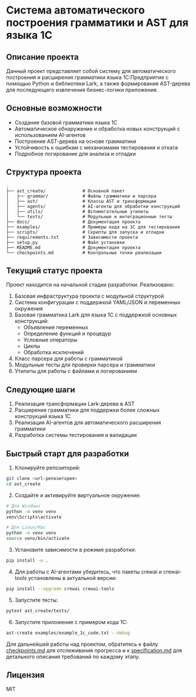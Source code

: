 # Система автоматического построения грамматики и AST для языка 1С

## Описание проекта

Данный проект представляет собой систему для автоматического построения и расширения грамматики языка 1С:Предприятие с помощью Python и библиотеки Lark, а также формирования AST-дерева для последующего извлечения бизнес-логики приложения.

## Основные возможности

- Создание базовой грамматики языка 1С
- Автоматическое обнаружение и обработка новых конструкций с использованием AI-агентов
- Построение AST-дерева на основе грамматики
- Устойчивость к ошибкам с механизмами тестирования и отката
- Подробное логирование для анализа и отладки

## Структура проекта

```
.
├── ast_create/              # Основной пакет
│   ├── grammar/             # Файлы грамматики и парсера
│   ├── ast/                 # Классы AST и трансформации
│   ├── agents/              # AI-агенты для обработки конструкций
│   ├── utils/               # Вспомогательные утилиты
│   └── tests/               # Модульные и интеграционные тесты
├── docs/                    # Документация проекта
├── examples/                # Примеры кода на 1С для тестирования
├── scripts/                 # Скрипты для запуска и отладки
├── requirements.txt         # Зависимости проекта
├── setup.py                 # Файл установки
├── README.md                # Документация проекта
└── checkpoints.md           # Контрольные точки реализации
```

## Текущий статус проекта

Проект находится на начальной стадии разработки. Реализовано:

1. Базовая инфраструктура проекта с модульной структурой
2. Система конфигурации с поддержкой YAML/JSON и переменных окружения
3. Базовая грамматика Lark для языка 1С с поддержкой основных конструкций:
   - Объявление переменных
   - Определение функций и процедур
   - Условные операторы
   - Циклы
   - Обработка исключений
4. Класс парсера для работы с грамматикой
5. Модульные тесты для проверки парсера и грамматики
6. Утилиты для работы с файлами и логированием

## Следующие шаги

1. Реализация трансформации Lark-дерева в AST
2. Расширение грамматики для поддержки более сложных конструкций языка 1С
3. Реализация AI-агентов для автоматического расширения грамматики
4. Разработка системы тестирования и валидации

## Быстрый старт для разработки

1. Клонируйте репозиторий:
```bash
git clone <url-репозитория>
cd ast_create
```

2. Создайте и активируйте виртуальное окружение:
```bash
# Для Windows
python -m venv venv
venv\Scripts\activate

# Для Linux/Mac
python -m venv venv
source venv/bin/activate
```

3. Установите зависимости в режиме разработки:
```bash
pip install -e .
```

4. Для работы с AI-агентами убедитесь, что пакеты crewai и crewai-tools установлены в актуальной версии:
```bash
pip install --upgrade crewai crewai-tools
```

5. Запустите тесты:
```bash
pytest ast_create/tests/
```

6. Запустите приложение с примером кода 1С:
```bash
ast-create examples/example_1c_code.txt --debug
```

Для дальнейшей работы над проектом, обратитесь к файлу [checkpoints.md](checkpoints.md) для отслеживания прогресса и к [specification.md](specification.md) для детального описания требований по каждому этапу.

## Лицензия

MIT 